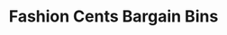 ---
title: "Fashion Cents Bargain Bins"
url: /east-earl/fashion-cents-bargain-bins/
shop: charity
---